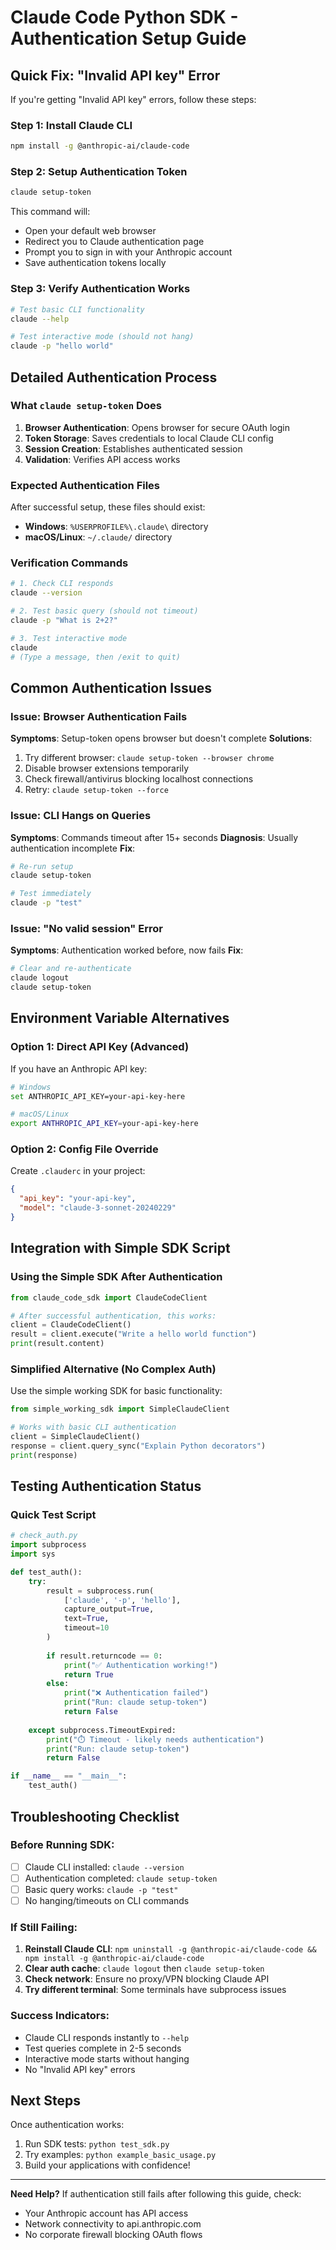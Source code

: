 # Claude Code Python SDK - Authentication Setup Guide

## Quick Fix: "Invalid API key" Error

If you're getting "Invalid API key" errors, follow these steps:

### Step 1: Install Claude CLI
```bash
npm install -g @anthropic-ai/claude-code
```

### Step 2: Setup Authentication Token
```bash
claude setup-token
```
This command will:
- Open your default web browser
- Redirect you to Claude authentication page
- Prompt you to sign in with your Anthropic account
- Save authentication tokens locally

### Step 3: Verify Authentication Works
```bash
# Test basic CLI functionality
claude --help

# Test interactive mode (should not hang)
claude -p "hello world"
```

## Detailed Authentication Process

### What `claude setup-token` Does
1. **Browser Authentication**: Opens browser for secure OAuth login
2. **Token Storage**: Saves credentials to local Claude CLI config
3. **Session Creation**: Establishes authenticated session
4. **Validation**: Verifies API access works

### Expected Authentication Files
After successful setup, these files should exist:
- **Windows**: `%USERPROFILE%\.claude\` directory
- **macOS/Linux**: `~/.claude/` directory

### Verification Commands
```bash
# 1. Check CLI responds
claude --version

# 2. Test basic query (should not timeout)
claude -p "What is 2+2?"

# 3. Test interactive mode
claude
# (Type a message, then /exit to quit)
```

## Common Authentication Issues

### Issue: Browser Authentication Fails
**Symptoms**: Setup-token opens browser but doesn't complete
**Solutions**:
1. Try different browser: `claude setup-token --browser chrome`
2. Disable browser extensions temporarily
3. Check firewall/antivirus blocking localhost connections
4. Retry: `claude setup-token --force`

### Issue: CLI Hangs on Queries
**Symptoms**: Commands timeout after 15+ seconds
**Diagnosis**: Usually authentication incomplete
**Fix**:
```bash
# Re-run setup
claude setup-token

# Test immediately
claude -p "test"
```

### Issue: "No valid session" Error
**Symptoms**: Authentication worked before, now fails
**Fix**:
```bash
# Clear and re-authenticate
claude logout
claude setup-token
```

## Environment Variable Alternatives

### Option 1: Direct API Key (Advanced)
If you have an Anthropic API key:
```bash
# Windows
set ANTHROPIC_API_KEY=your-api-key-here

# macOS/Linux
export ANTHROPIC_API_KEY=your-api-key-here
```

### Option 2: Config File Override
Create `.clauderc` in your project:
```json
{
  "api_key": "your-api-key",
  "model": "claude-3-sonnet-20240229"
}
```

## Integration with Simple SDK Script

### Using the Simple SDK After Authentication
```python
from claude_code_sdk import ClaudeCodeClient

# After successful authentication, this works:
client = ClaudeCodeClient()
result = client.execute("Write a hello world function")
print(result.content)
```

### Simplified Alternative (No Complex Auth)
Use the simple working SDK for basic functionality:
```python
from simple_working_sdk import SimpleClaudeClient

# Works with basic CLI authentication
client = SimpleClaudeClient()
response = client.query_sync("Explain Python decorators")
print(response)
```

## Testing Authentication Status

### Quick Test Script
```python
# check_auth.py
import subprocess
import sys

def test_auth():
    try:
        result = subprocess.run(
            ['claude', '-p', 'hello'], 
            capture_output=True, 
            text=True, 
            timeout=10
        )
        
        if result.returncode == 0:
            print("✅ Authentication working!")
            return True
        else:
            print("❌ Authentication failed")
            print("Run: claude setup-token")
            return False
            
    except subprocess.TimeoutExpired:
        print("⏱️ Timeout - likely needs authentication")
        print("Run: claude setup-token")
        return False

if __name__ == "__main__":
    test_auth()
```

## Troubleshooting Checklist

### Before Running SDK:
- [ ] Claude CLI installed: `claude --version`
- [ ] Authentication completed: `claude setup-token`
- [ ] Basic query works: `claude -p "test"`
- [ ] No hanging/timeouts on CLI commands

### If Still Failing:
1. **Reinstall Claude CLI**: `npm uninstall -g @anthropic-ai/claude-code && npm install -g @anthropic-ai/claude-code`
2. **Clear auth cache**: `claude logout` then `claude setup-token`
3. **Check network**: Ensure no proxy/VPN blocking Claude API
4. **Try different terminal**: Some terminals have subprocess issues

### Success Indicators:
- Claude CLI responds instantly to `--help`
- Test queries complete in 2-5 seconds
- Interactive mode starts without hanging
- No "Invalid API key" errors

## Next Steps

Once authentication works:
1. Run SDK tests: `python test_sdk.py`
2. Try examples: `python example_basic_usage.py`
3. Build your applications with confidence!

---

**Need Help?** If authentication still fails after following this guide, check:
- Your Anthropic account has API access
- Network connectivity to api.anthropic.com
- No corporate firewall blocking OAuth flows